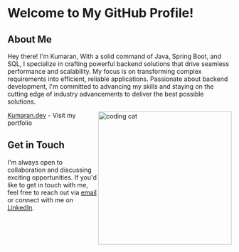 
# Welcome to My GitHub Profile!</a> 
## About Me   
<p>Hey there! I'm Kumaran, With a solid command of Java, Spring Boot, and SQL, I specialize in crafting powerful backend solutions that drive seamless performance and scalability. My focus is on transforming complex requirements into efficient, reliable applications. Passionate about backend development, I'm committed to advancing my skills and staying on the cutting edge of industry advancements to deliver the best possible solutions.</p>
<img align='right' src="cat.gif" height="" width="300" alt="coding cat"> 
<!-- https://raw.githubusercontent.com/BhavyaCodes/BhavyaCodes/master/.github/cat.gif -->
<p><a href="https://kumaran-dev.netlify.app/">Kumaran.dev</a> - Visit my portfolio</p>

<!-- <img align="left" src="https://github-readme-stats.vercel.app/api/top-langs?username=KUMARAN1601&show_icons=true&locale=en&layout=compact&theme=radical" alt="most used languages" /> -->

<!-- ![Kumaran's GitHub stats](https://github-readme-stats.vercel.app/api?username=KUMARAN1601&show_icons=true&theme=radical&layout=compact) -->
  
## Get in Touch
<p> I'm always open to collaboration and discussing exciting opportunities. If you'd like to get in touch with me, feel free to reach out via <a href="mailto:tekumarantselumali@gmail.com">email</a> or connect with me on <a href="https://www.linkedin.com/in/kumarante/">LinkedIn</a>.</p>
<!-- <p>Looking forward to connecting with fellow developers and exploring new avenues together!</p> -->
<!-- ## Technologies I have used
<table >
	<tr align="center">
		<td>
			<img src="https://cdn-icons-png.flaticon.com/512/732/732212.png" width="60"/>
		</td>
		<td >
			<img src="https://encrypted-tbn0.gstatic.com/images?q=tbn:ANd9GcQulnz6YBuAJR2Mhu23faS3DfvtdhVtJEfcht_A0K3bCUFCnaSe_NtM5eY_O_MMnTmRm6c&usqp=CAU" width="60"/>
		</td>
		<td >
			<img src="https://www.freepnglogos.com/uploads/javascript-png/javascript-vector-logo-yellow-png-transparent-javascript-vector-12.png" width="60"/>
		</td>
		<td >
			<img src="https://cdn-icons-png.flaticon.com/512/5968/5968672.png" width="60"/>
		</td>
		<td >
			<img src="https://raw.githubusercontent.com/BhavyaCodes/BhavyaCodes/master/.github/icons/react.png" width="60"/>
		</td>
		<td>
			<img src="https://v4.mui.com/static/logo.png" width="60"/>
		</td>
    </tr>
    <tr align="center">
    	<td>HTML</td>
    	<td>CSS</td>
    	<td>Javascript</td>
    	<td>Bootstrap</td>
    	<td>React.js</td>
			<td>Material-UI</td>
    </tr>

</table> -->







